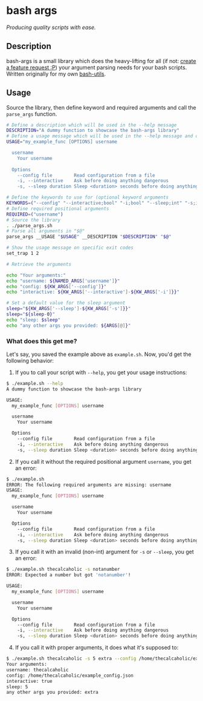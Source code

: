 # bash args

*Producing quality scripts with ease.*

## Description

bash-args is a small library which does the heavy-lifting for all (if not: [create a feature request :P][gh-issues]) your argument parsing needs for your bash scripts.
Written originally for my own [bash-utils][bash-utils-repo].

## Usage

Source the library, then define keyword and required arguments and call the `parse_args` function.

```bash
# Define a description which will be used in the --help message
DESCRIPTION="A dummy function to showcase the bash-args library"
# Define a usage message which will be used in the --help message and during argument parsing errors
USAGE="my_example_func [OPTIONS] username

  username
    Your username
  
  Options
    --config file        Read configuration from a file
    -i, --interactive    Ask before doing anything dangerous
    -s, --sleep duration Sleep <duration> seconds before doing anything"

# Define the keywords to use for (optional keyword arguments
KEYWORDS=("--config" "--interactive;bool" "-i;bool" "--sleep;int" "-s;int")
# Define required positional arguments
REQUIRED=("username")
# Source the library
. ./parse_args.sh
# Parse all arguments in "$@"
parse_args __USAGE "$USAGE" __DESCRIPTION "$DESCRIPTION" "$@"

# Show the usage message on specific exit codes
set_trap 1 2

# Retrieve the arguments

echo "Your arguments:"
echo "username: ${NAMED_ARGS['username']}"
echo "config: ${KW_ARGS['--config']}"
echo "interactive: ${KW_ARGS['--interactive']-${KW_ARGS['-i']}}"

# Set a default value for the sleep argument
sleep="${KW_ARGS['--sleep']-${KW_ARGS['-s']}}"
sleep="${sleep-0}"
echo "sleep: $sleep"
echo "any other args you provided: ${ARGS[@]}"
```

### What does this get me?

Let's say, you saved the example above as `example.sh`. Now, you'd get the following behavior:

1. If you to call your script with `--help`, you get your usage instructions:

  ```sh
  $ ./example.sh --help
  A dummy function to showcase the bash-args library

  USAGE:
    my_example_func [OPTIONS] username

    username
      Your username

    Options
      --config file        Read configuration from a file
      -i, --interactive    Ask before doing anything dangerous
      -s, --sleep duration Sleep <duration> seconds before doing anything
  ```

2. If you call it without the required positional argument `username`, you get an error:

  ```sh
  $ ./example.sh 
  ERROR: The following required arguments are missing: username
  USAGE:
    my_example_func [OPTIONS] username

    username
      Your username

    Options
      --config file        Read configuration from a file
      -i, --interactive    Ask before doing anything dangerous
      -s, --sleep duration Sleep <duration> seconds before doing anything
  ```

3. If you call it with an invalid (non-int) argument for `-s` or `--sleep`, you get an error:

  ```sh
  $ ./example.sh thecalcaholic -s notanumber
  ERROR: Expected a number but got 'notanumber'!

  USAGE:
    my_example_func [OPTIONS] username

    username
      Your username

    Options
      --config file        Read configuration from a file
      -i, --interactive    Ask before doing anything dangerous
      -s, --sleep duration Sleep <duration> seconds before doing anything
  ```

4. If you call it with proper arguments, it does what it's supposed to:

  ```sh
  $ ./example.sh thecalcaholic -s 5 extra --config /home/thecalcaholic/example_config.json -i
  Your arguments:
  username: thecalcaholic
  config: /home/thecalcaholic/example_config.json
  interactive: true
  sleep: 5
  any other args you provided: extra
  ```

[gh-issues]: https://github.com/theCalcaholic/bash-args/issues
[bash-utils-repo]: https://github.com/theCalcaholic/bash-utils

